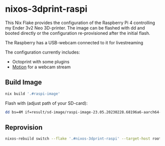 # nixos-3dprint-raspi

This Nix Flake provides the configuration of the Raspberry Pi 4 controlling my
Ender 3v2 Neo 3D-printer. The image can be flashed with dd and booted directly
or the configuration re-provisioned after the initial flash.

The Raspberry has a USB-webcam connected to it for livestreaming 

The configuration currently includes:
- Octoprint with some plugins
- [Motion](https://motion-project.github.io) for a webcam stream


## Build Image

```sh
nix build '.#raspi-image'
```

Flash with (adjust path of your SD-card):
```sh
dd bs=4M if=result/sd-image/raspi-image-23.05.20230228.68196a6-aarch64-linux.img of=/dev/sdX status=progress oflag=sync
```

## Reprovision

```sh
nixos-rebuild switch --flake '.#nixos-3dprint-raspi' --target-host root@192.168.2.121
```

